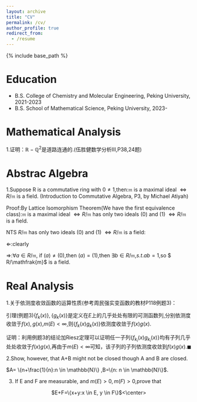 ```yaml
---
layout: archive
title: "CV"
permalink: /cv/
author_profile: true
redirect_from:
  - /resume
---
```


{% include base_path %}

Education
======
* B.S. College of Chemistry and Molecular Engineering, Peking University, 2021-2023
* B.S. School of Mathematical Science, Peking University, 2023-

Mathematical Analysis
======
1.证明：$\mathbb{R}-\mathbb{Q}^2$是道路连通的.(伍胜健数学分析III,P38,24题)




Abstrac Algebra
======
1.Suppose R is a commutative ring with $0\neq 1$,then:$\mathfrak{m}$ is a maximal ideal $\iff R/\mathfrak{m}$ is a field. (Introduction to Commutative Algebra, P3, by Michael Atiyah)

Proof:By Lattice Isomorphism Theorem(We have the first equivalence class):$\mathfrak{m}$ is a maximal ideal $\iff R/\mathfrak{m}$ has only two ideals (0) and (1) $\iff R/\mathfrak{m}$ is a field.

NTS $R/\mathfrak{m}$ has only two ideals (0) and (1) $\iff R/\mathfrak{m}$ is a field:

$\Longleftarrow$:clearly

$\Longrightarrow$:$\forall a \in R/\mathfrak{m}$, if $(a)\neq (0)$,then $(a)=(1)$,then $\exists b\in  R/\mathfrak{m}$,$s.t. ab=1$,so $ R/\mathfrak{m}$ is a field.




Real Analysis
======
1.关于依测度收敛函数的运算性质(参考周民强实变函数的教材P118例题3)： 

引理(例题3)$\lbrace f_k(x)\rbrace,\lbrace g_k(x)\rbrace$是定义在$E$上的几乎处处有限的可测函数列,分别依测度收敛于$f(x),g(x)$,$m(E)<\infty$,则$\lbrace f_k(x)g_k(x)\rbrace$依测度收敛于$f(x)g(x)$.

证明：利用例题3的结论加Riesz定理可以证明任一子列$\lbrace f_{k_i}(x)g_{k_i}(x)\rbrace$均有子列几乎处处收敛于$f(x)g(x)$,再由于$m(E)<\infty$可知，该子列的子列依测度收敛到$f(x)g(x)$.$\blacksquare$

2.Show, however, that A+B might not be closed though A and B are closed.

$A= \{n+\frac{1}{n}:n \in \mathbb{N}\} ,B=\{n: n \in \mathbb{N}\}$.

3. If E and F are measurable, and $m(E)>0, m(F)>0$,prove that


<center> $E+F=\{x+y:x \in E, y \in F\}$<\center>


















